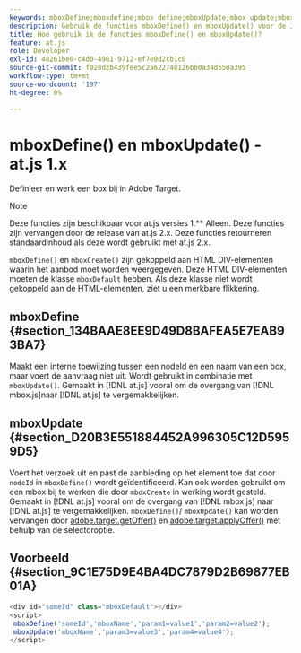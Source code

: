 ```yaml
---
keywords: mboxDefine;mboxdefine;mbox define;mboxUpdate;mbox update;mbox update;at.js;functions;function
description: Gebruik de functies mboxDefine() en mboxUpdate() voor de JavaScript-bibliotheek Adobe [!DNL Target] at.js om een box te definiëren of bij te werken. (om 1.js)
title: Hoe gebruik ik de functies mboxDefine() en mboxUpdate()?
feature: at.js
role: Developer
exl-id: 48261be0-c4d0-4961-9712-ef7e0d2cb1c0
source-git-commit: f028d2b439fee5c2a622748126bb0a34d550a395
workflow-type: tm+mt
source-wordcount: '197'
ht-degree: 0%

---
```


# mboxDefine() en mboxUpdate() - at.js 1.x

Definieer en werk een box bij in Adobe Target.

>[!NOTE]
>
>Deze functies zijn beschikbaar voor at.js versies 1.** Alleen. Deze functies zijn vervangen door de release van at.js 2.x. Deze functies retourneren standaardinhoud als deze wordt gebruikt met at.js 2.x.

`mboxDefine()` en  `mboxCreate()` zijn gekoppeld aan HTML DIV-elementen waarin het aanbod moet worden weergegeven. Deze HTML DIV-elementen moeten de klasse `mboxDefault` hebben. Als deze klasse niet wordt gekoppeld aan de HTML-elementen, ziet u een merkbare flikkering.

## mboxDefine {#section_134BAAE8EE9D49D8BAFEA5E7EAB93BA7}

Maakt een interne toewijzing tussen een nodeId en een naam van een box, maar voert de aanvraag niet uit. Wordt gebruikt in combinatie met `mboxUpdate()`. Gemaakt in [!DNL at.js] vooral om de overgang van [!DNL mbox.js]naar [!DNL at.js] te vergemakkelijken.

## mboxUpdate {#section_D20B3E551884452A996305C12D5959D5}

Voert het verzoek uit en past de aanbieding op het element toe dat door `nodeId` in `mboxDefine()` wordt geïdentificeerd. Kan ook worden gebruikt om een mbox bij te werken die door `mboxCreate` in werking wordt gesteld. Gemaakt in [!DNL at.js] vooral om de overgang van [!DNL mbox.js] naar [!DNL at.js] te vergemakkelijken. `mboxDefine()`/  `mboxUpdate()` kan worden vervangen door  [adobe.target.getOffer()](/help/c-implementing-target/c-implementing-target-for-client-side-web/adobe-target-getoffer.md) en  [adobe.target.applyOffer()](/help/c-implementing-target/c-implementing-target-for-client-side-web/adobe-target-applyoffer.md) met behulp van de selectoroptie.

## Voorbeeld {#section_9C1E75D9E4BA4DC7879D2B69877EB01A}

```javascript
<div id="someId" class="mboxDefault"></div> 
<script> 
 mboxDefine('someId','mboxName','param1=value1','param2=value2'); 
 mboxUpdate('mboxName','param3=value3','param4=value4'); 
</script>
```

